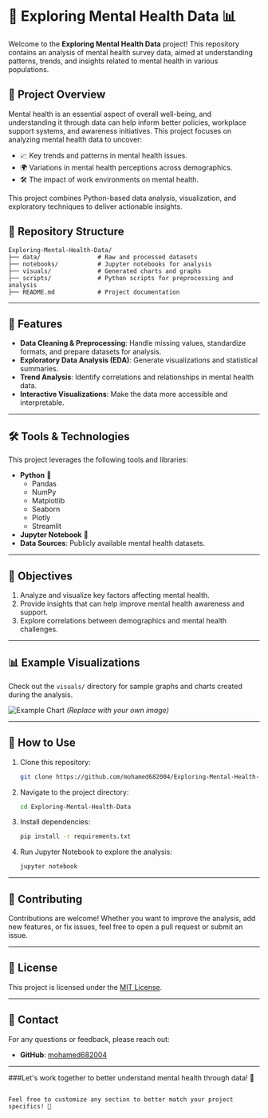 
# 🌟 Exploring Mental Health Data 📊

Welcome to the **Exploring Mental Health Data** project! This repository contains an analysis of mental health survey data, aimed at understanding patterns, trends, and insights related to mental health in various populations. 

## 🧠 Project Overview

Mental health is an essential aspect of overall well-being, and understanding it through data can help inform better policies, workplace support systems, and awareness initiatives. This project focuses on analyzing mental health data to uncover:

- 📈 Key trends and patterns in mental health issues.
- 🌍 Variations in mental health perceptions across demographics.
- 🛠️ The impact of work environments on mental health.
  
This project combines Python-based data analysis, visualization, and exploratory techniques to deliver actionable insights.


## 📂 Repository Structure

```plaintext
Exploring-Mental-Health-Data/
├── data/                # Raw and processed datasets
├── notebooks/           # Jupyter notebooks for analysis
├── visuals/             # Generated charts and graphs
├── scripts/             # Python scripts for preprocessing and analysis
├── README.md            # Project documentation
```

---

## 🚀 Features

- **Data Cleaning & Preprocessing**: Handle missing values, standardize formats, and prepare datasets for analysis.
- **Exploratory Data Analysis (EDA)**: Generate visualizations and statistical summaries.
- **Trend Analysis**: Identify correlations and relationships in mental health data.
- **Interactive Visualizations**: Make the data more accessible and interpretable.
  
---

## 🛠️ Tools & Technologies

This project leverages the following tools and libraries:

- **Python** 🐍
  - Pandas
  - NumPy
  - Matplotlib
  - Seaborn
  - Plotly
  - Streamlit
- **Jupyter Notebook** 📓
- **Data Sources**: Publicly available mental health datasets.

---

## 🎯 Objectives

1. Analyze and visualize key factors affecting mental health.
2. Provide insights that can help improve mental health awareness and support.
3. Explore correlations between demographics and mental health challenges.

---

## 📊 Example Visualizations

Check out the `visuals/` directory for sample graphs and charts created during the analysis.

![Example Chart](visuals/example-chart.png) *(Replace with your own image)*

---

## 🌟 How to Use

1. Clone this repository:
   ```bash
   git clone https://github.com/mohamed682004/Exploring-Mental-Health-Data.git
   ```
2. Navigate to the project directory:
   ```bash
   cd Exploring-Mental-Health-Data
   ```
3. Install dependencies:
   ```bash
   pip install -r requirements.txt
   ```
4. Run Jupyter Notebook to explore the analysis:
   ```bash
   jupyter notebook
   ```

---

## 🤝 Contributing

Contributions are welcome! Whether you want to improve the analysis, add new features, or fix issues, feel free to open a pull request or submit an issue.

---

## 📜 License

This project is licensed under the [MIT License](LICENSE).

---

## 📧 Contact

For any questions or feedback, please reach out:

- **GitHub**: [mohamed682004](https://github.com/mohamed682004)

---

###Let's work together to better understand mental health through data! 💙
```

Feel free to customize any section to better match your project specifics! 🚀
